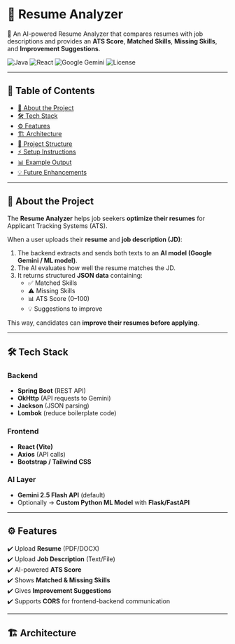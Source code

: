 # 📑 Resume Analyzer  

🚀 An AI-powered Resume Analyzer that compares resumes with job descriptions and provides an **ATS Score**, **Matched Skills**, **Missing Skills**, and **Improvement Suggestions**.  

![Java](https://img.shields.io/badge/Backend-Java%20SpringBoot-blue)
![React](https://img.shields.io/badge/Frontend-React%20JS-61DAFB)
![Google Gemini](https://img.shields.io/badge/AI-Gemini%20API-ff9800)
![License](https://img.shields.io/badge/License-MIT-green)

---

## 📌 Table of Contents
- [📖 About the Project](#-about-the-project)  
- [🛠️ Tech Stack](#️-tech-stack)  
- [⚙️ Features](#️-features)  
- [🏗️ Architecture](#-architecture)  
- [📂 Project Structure](#-project-structure)  
- [⚡ Setup Instructions](#-setup-instructions)  
- [📊 Example Output](#-example-output)  
- [💡 Future Enhancements](#-future-enhancements)  

---

## 📖 About the Project
The **Resume Analyzer** helps job seekers **optimize their resumes** for Applicant Tracking Systems (ATS).  

When a user uploads their **resume** and **job description (JD)**:  
1. The backend extracts and sends both texts to an **AI model (Google Gemini / ML model)**.  
2. The AI evaluates how well the resume matches the JD.  
3. It returns structured **JSON data** containing:
   - ✅ Matched Skills  
   - ⚠️ Missing Skills  
   - 📊 ATS Score (0–100)  
   - 💡 Suggestions to improve  

This way, candidates can **improve their resumes before applying**.

---

## 🛠️ Tech Stack

### Backend
- **Spring Boot** (REST API)  
- **OkHttp** (API requests to Gemini)  
- **Jackson** (JSON parsing)  
- **Lombok** (reduce boilerplate code)  

### Frontend
- **React (Vite)**  
- **Axios** (API calls)  
- **Bootstrap / Tailwind CSS**  

### AI Layer
- **Gemini 2.5 Flash API** (default)  
- Optionally → **Custom Python ML Model** with **Flask/FastAPI**  

---

## ⚙️ Features
✔️ Upload **Resume** (PDF/DOCX)  
✔️ Upload **Job Description** (Text/File)  
✔️ AI-powered **ATS Score**  
✔️ Shows **Matched & Missing Skills**  
✔️ Gives **Improvement Suggestions**  
✔️ Supports **CORS** for frontend-backend communication  

---

## 🏗️ Architecture
